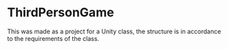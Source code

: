 # ThirdPersonGame

This was made as a project for a Unity class, the structure is in accordance to the requirements of the class.

